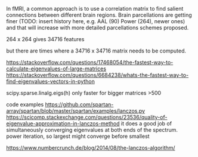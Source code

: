 
In fMRI, a common approach is to use a correlation matrix to find salient connections between different brain regions. 
Brain parcellations are getting finer (TODO: insert history here, e.g. AAL (90) Power (264), newer ones) and that will increase with more detailed parcellations schemes proposed.

264 x 264 gives 34716 features

but there are times where a 34716 x 34716 matrix needs to be computed. 

https://stackoverflow.com/questions/17468054/the-fastest-way-to-calculate-eigenvalues-of-large-matrices
https://stackoverflow.com/questions/6684238/whats-the-fastest-way-to-find-eigenvalues-vectors-in-python

scipy.sparse.linalg.eigs(h)
only faster for bigger matrices >500

code examples
https://github.com/spartan-array/spartan/blob/master/spartan/examples/lanczos.py
https://scicomp.stackexchange.com/questions/23536/quality-of-eigenvalue-approximation-in-lanczos-method
it does a good job of simultaneously converging eigenvalues at both ends of the spectrum.
power iteration, so largest might converge before smallest

https://www.numbercrunch.de/blog/2014/08/the-lanczos-algorithm/